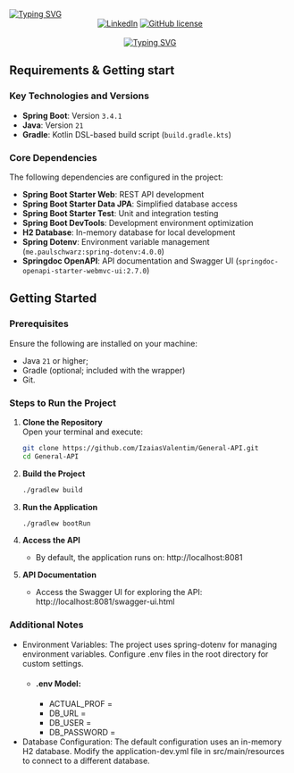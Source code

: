 <a href="https://github.com/IzaiasValentim/General-API">
<img src="https://readme-typing-svg.demolab.com?font=Fira+Code&duration=01&pause=1&color=8E84FF&background=26FFDE0F&vCenter=true&repeat=false&width=74&height=25&lines=%3C+home" alt="Typing SVG" />
</a>

  
<div align="center">
    <a href="https://www.linkedin.com/in/izaiasvalentim/"><img alt="LinkedIn" src="https://img.shields.io/badge/-LinkedIn-black.svg?style=for-the-badge&logo=linkedin&colorB=555"></a>
    <a href="https://github.com/IzaiasValentim/General-API/blob/dev/LICENSE"><img alt="GitHub license" src="https://img.shields.io/github/license/YousefIbrahimismail/Project-README-Template?color=ff69b4&style=for-the-badge"></a>
</div>
<br>

<!-- Project title 
* use a dynamic typing-SvG here https://readme-typing-svg.demolab.com/demo/
*
*  Instead you can type your project name after a # header
-->

<div align="center">
<a href="#"><img src="https://readme-typing-svg.demolab.com?font=Fira+Code&size=33&pause=1000&color=8E84FF&background=26FFDE0F&center=true&vCenter=true&width=435&lines=General+API!" alt="Typing SVG" /></a>
</div>

## Requirements & Getting start

### Key Technologies and Versions
- **Spring Boot**: Version `3.4.1`
- **Java**: Version `21`
- **Gradle**: Kotlin DSL-based build script (`build.gradle.kts`)

### Core Dependencies
The following dependencies are configured in the project:
- **Spring Boot Starter Web**: REST API development
- **Spring Boot Starter Data JPA**: Simplified database access
- **Spring Boot Starter Test**: Unit and integration testing
- **Spring Boot DevTools**: Development environment optimization
- **H2 Database**: In-memory database for local development
- **Spring Dotenv**: Environment variable management (`me.paulschwarz:spring-dotenv:4.0.0`)
- **Springdoc OpenAPI**: API documentation and Swagger UI (`springdoc-openapi-starter-webmvc-ui:2.7.0`) 

## Getting Started

### Prerequisites
Ensure the following are installed on your machine:
- Java `21` or higher;
- Gradle (optional; included with the wrapper)
- Git.

### Steps to Run the Project

1. **Clone the Repository**  
   Open your terminal and execute:
   ```bash  
   git clone https://github.com/IzaiasValentim/General-API.git 
   cd General-API
   ```
2. **Build the Project** 
    ```bash
    ./gradlew build  
    ```
3. **Run the Application**
    ```bash
    ./gradlew bootRun  
    ```
4. **Access the API**
   - By default, the application runs on: http://localhost:8081

5. **API Documentation**
   - Access the Swagger UI for exploring the API:
    http://localhost:8081/swagger-ui.html

### Additional Notes
- Environment Variables: The project uses spring-dotenv for managing environment variables. Configure .env files in the root directory for custom settings.
   - #### .env Model:
      - ACTUAL_PROF =
      - DB_URL =
      - DB_USER =
      - DB_PASSWORD =
- Database Configuration: The default configuration uses an in-memory H2 database. Modify the application-dev.yml file in src/main/resources to connect to a different database.

